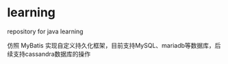# learning
repository for java learning

仿照 MyBatis 实现自定义持久化框架，目前支持MySQL、mariadb等数据库，后续支持cassandra数据库的操作
